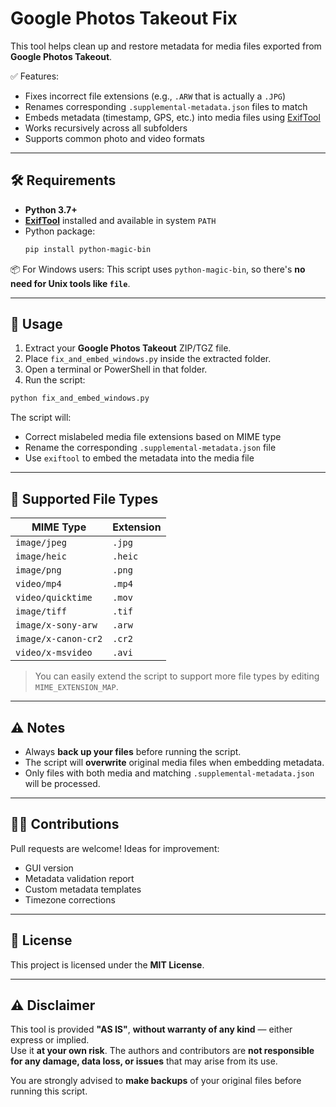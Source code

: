 
# Google Photos Takeout Fix

This tool helps clean up and restore metadata for media files exported from **Google Photos Takeout**.

✅ Features:
- Fixes incorrect file extensions (e.g., `.ARW` that is actually a `.JPG`)
- Renames corresponding `.supplemental-metadata.json` files to match
- Embeds metadata (timestamp, GPS, etc.) into media files using [ExifTool](https://exiftool.org/)
- Works recursively across all subfolders
- Supports common photo and video formats

---

## 🛠 Requirements

- **Python 3.7+**
- **[ExifTool](https://exiftool.org/)** installed and available in system `PATH`
- Python package:
  ```bash
  pip install python-magic-bin
  
📦 For Windows users:
This script uses `python-magic-bin`, so there's **no need for Unix tools like `file`**.

---

## 🚀 Usage

1. Extract your **Google Photos Takeout** ZIP/TGZ file.
2. Place `fix_and_embed_windows.py` inside the extracted folder.
3. Open a terminal or PowerShell in that folder.
4. Run the script:

```bash
python fix_and_embed_windows.py
```

The script will:

* Correct mislabeled media file extensions based on MIME type
* Rename the corresponding `.supplemental-metadata.json` file
* Use `exiftool` to embed the metadata into the media file

---

## 📁 Supported File Types

| MIME Type           | Extension |
| ------------------- | --------- |
| `image/jpeg`        | `.jpg`    |
| `image/heic`        | `.heic`   |
| `image/png`         | `.png`    |
| `video/mp4`         | `.mp4`    |
| `video/quicktime`   | `.mov`    |
| `image/tiff`        | `.tif`    |
| `image/x-sony-arw`  | `.arw`    |
| `image/x-canon-cr2` | `.cr2`    |
| `video/x-msvideo`   | `.avi`    |

> You can easily extend the script to support more file types by editing `MIME_EXTENSION_MAP`.

---

## ⚠️ Notes

* Always **back up your files** before running the script.
* The script will **overwrite** original media files when embedding metadata.
* Only files with both media and matching `.supplemental-metadata.json` will be processed.

---

## 🧑‍💻 Contributions

Pull requests are welcome! Ideas for improvement:

* GUI version
* Metadata validation report
* Custom metadata templates
* Timezone corrections

---

## 📄 License

This project is licensed under the **MIT License**.

---

## ⚠️ Disclaimer

This tool is provided **"AS IS"**, **without warranty of any kind** — either express or implied.  
Use it **at your own risk**. The authors and contributors are **not responsible for any damage, data loss, or issues** that may arise from its use.

You are strongly advised to **make backups** of your original files before running this script.
